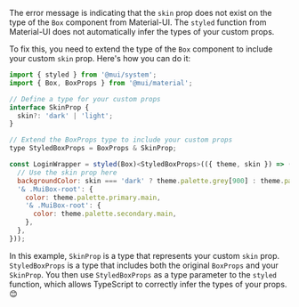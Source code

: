 The error message is indicating that the `skin` prop does not exist on the type of the `Box` component from Material-UI. The `styled` function from Material-UI does not automatically infer the types of your custom props. 

To fix this, you need to extend the type of the `Box` component to include your custom `skin` prop. Here's how you can do it:

```jsx
import { styled } from '@mui/system';
import { Box, BoxProps } from '@mui/material';

// Define a type for your custom props
interface SkinProp {
  skin?: 'dark' | 'light';
}

// Extend the BoxProps type to include your custom props
type StyledBoxProps = BoxProps & SkinProp;

const LoginWrapper = styled(Box)<StyledBoxProps>(({ theme, skin }) => ({
  // Use the skin prop here
  backgroundColor: skin === 'dark' ? theme.palette.grey[900] : theme.palette.grey[100],
  '& .MuiBox-root': {
    color: theme.palette.primary.main,
    '& .MuiBox-root': {
      color: theme.palette.secondary.main,
    },
  },
}));
```

In this example, `SkinProp` is a type that represents your custom `skin` prop. `StyledBoxProps` is a type that includes both the original `BoxProps` and your `SkinProp`. You then use `StyledBoxProps` as a type parameter to the `styled` function, which allows TypeScript to correctly infer the types of your props. 😊